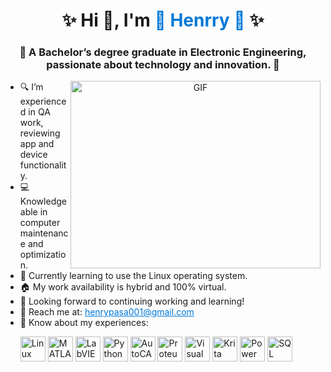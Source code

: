 <h1 align="center">✨ Hi 👋, I'm <a href="https://henrry-profile.com" target="_blank" style="color: #0078D7; text-decoration: none;">🌟 Henrry 🌟</a> ✨</h1>
<h3 align="center">🎨 A Bachelor’s degree graduate in Electronic Engineering, passionate about technology and innovation. 🚀</h3>

<a target="_blank" align="center">
  <img align="right" height="300" width="400" alt="GIF" src="https://media.giphy.com/media/SWoSkN6DxTszqIKEqv/giphy.gif">
</a>

<ul>
  <li>🔍 I’m experienced in QA work, reviewing app and device functionality.</li>
  <li>💻 Knowledgeable in computer maintenance and optimization.</li>
  <li>🐧 Currently learning to use the Linux operating system.</li>
  <li>🏠 My work availability is hybrid and 100% virtual.</li>
  <li>🚀 Looking forward to continuing working and learning!</li>
  <li>📧 Reach me at: <a href="mailto:henrypasa001@gmail.com" style="color: #0078D7;">henrypasa001@gmail.com</a></li>
  <li>📄 Know about my experiences: <a href="https://github.com/100rabhcsmc/Me.io/blob/master/01SaurabhChavanReactNativeResume.pdf" target="_blank" style="color: #0078D7;"></a></li>
</ul>

<ul>
	<a>
    <a href="https://www.linux.org/" target="_blank"><img src="https://upload.wikimedia.org/wikipedia/commons/3/35/Tux.svg" alt="Linux" width="40" height="40" /></a>
    <a href="https://www.autodesk.com/" target="_blank"><img src="https://upload.wikimedia.org/wikipedia/commons/a/a4/Matlab_Logo.svg" alt="MATLAB" width="40" height="40" /></a>
    <a href="https://www.ni.com/en-us/shop/labview.html" target="_blank"><img src="https://upload.wikimedia.org/wikipedia/commons/4/48/LabVIEW_Logo.svg" alt="LabVIEW" width="40" height="40" /></a>
    <a href="https://www.python.org/" target="_blank"><img src="https://upload.wikimedia.org/wikipedia/commons/c/c3/Python-logo-notext.svg" alt="Python" width="40" height="40" /></a>
    <a href="https://www.autodesk.com/products/autocad/overview" target="_blank"><img src="https://upload.wikimedia.org/wikipedia/commons/9/97/Autodesk_AutoCAD_Logo.svg" alt="AutoCAD" width="40" height="40" /></a>
    <a href="https://www.labcenter.com/" target="_blank"><img src="https://upload.wikimedia.org/wikipedia/commons/3/35/Proteus_Design_Suite_logo.svg" alt="Proteus 8" width="40" height="40" /></a>
    <a href="https://visualstudio.microsoft.com/" target="_blank"><img src="https://upload.wikimedia.org/wikipedia/commons/a/a5/Visual_Studio_2019_logo.svg" alt="Visual Studio" width="40" height="40" /></a>
    <a href="https://krita.org/" target="_blank"><img src="https://upload.wikimedia.org/wikipedia/commons/f/f9/Krita_logo.svg" alt="Krita" width="40" height="40" /></a>
    <a href="https://powerbi.microsoft.com/" target="_blank"><img src="https://upload.wikimedia.org/wikipedia/commons/c/c6/Power_BI_Logo.svg" alt="Power BI" width="40" height="40" /></a>
    <a href="https://www.mysql.com/" target="_blank"><img src="https://upload.wikimedia.org/wikipedia/commons/6/69/MySQL_logo.svg" alt="SQL" width="40" height="40" /></a>
  </li>
</ul>
